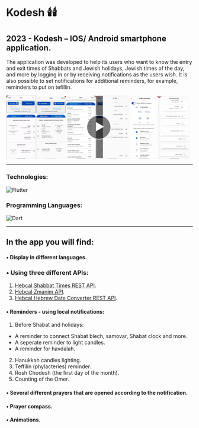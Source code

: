 # Kodesh :candle::candle:

## 2023 - Kodesh – IOS/ Android smartphone application.

The application was developed to help its users who want to know the entry and exit times of Shabbats and Jewish holidays, Jewish times of the day, and more by logging in or by receiving notifications as the users wish.
It is also possible to set notifications for additional reminders, for example, reminders to put on tefillin.

<a href='https://vimeo.com/790796748'>
  <img align="center"  alt="Watch the video" width="500px" src="./readmeAssets/kodesh.png" />
</a>

---

### Technologies:

<div>
  <img alt="Flutter" src="https://img.shields.io/badge/Flutter-00579c?style=for-the-badge&logo=flutter&logoColor=white" />
</div>

### Programming Languages:

<div>
  <img alt="Dart" src="https://img.shields.io/badge/Dart-00579c?style=for-the-badge&logo=dart&logoColor=white" />
</div>

---

## In the app you will find:

#### • Display in different languages.

### • Using three different APIs:

1. [Hebcal Shabbat Times REST API](https://www.hebcal.com/home/197/shabbat-times-rest-api).
2. [Hebcal Zmanim API](https://www.hebcal.com/home/1663/zmanim-halachic-times-api).
3. [Hebcal Hebrew Date Converter REST API](https://www.hebcal.com/home/219/hebrew-date-converter-rest-api).

#### • Reminders - using local notifications:

1. Before Shabat and holidays:

- A reminder to connect Shabat blech, samovar, Shabat clock and more.
- A seperate reminder to light candles.
- A reminder for havdalah.

2. Hanukkah candles lighting.
3. Teffilin (phylacteries) reminder.
4. Rosh Chodesh (the first day of the month).
5. Counting of the Omer.

#### • Several different prayers that are opened according to the notification.

#### • Prayer compass.

#### • Animations.
